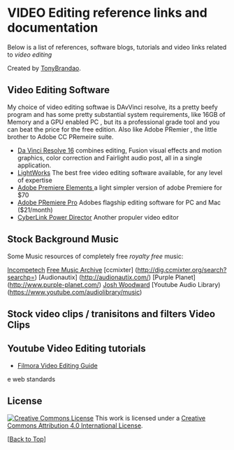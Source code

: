 #  VIDEO Editing reference links and documentation

Below is a list of references, software blogs, tutorials and video links related to *video editing*

Created by [TonyBrandao](https://twitter.com/tonyb29).


## Video Editing Software
My choice of video editing softwae is DAvVinci resolve, its a pretty beefy program and has some
pretty substantial system requirements, like 16GB of Memory and a GPU enabled PC , but its a professional grade tool and you
can beat the price for the free edition. Also like Adobe PRemier , the little brother to Adobe CC PRemeire suite.

*  [Da Vinci Resolve 16](https://www.blackmagicdesign.com/products/davinciresolve/)   combines editing, Fusion visual effects and motion graphics, color correction and Fairlight audio post, all in a single application. 
*  [LightWorks](https://www.lwks.com/) The best free video editing software available, for any level of expertise
*  [Adobe Premiere Elements ](https://www.adobe.com/products/premiere-elements.html) a light simpler  version of adobe Premiere for $70
*  [Adobe PRemiere Pro](https://www.adobe.com/products/premiere.html) Adobes flagship editing software for PC and Mac ($21/month)
*  [CyberLink Power Director](https://www.cyberlink.com/index_en_US.html) Another propuler video editor


## Stock Background Music

Some Music resources of completely free *royalty free* music:

[Incompetech](http://incompetech.com/music/)
[Free Music Archive](http://freemusicarchive.org/search/?quicksearch=)
[ccmixter] (http://dig.ccmixter.org/search?searchp=)
[Audionautix] (http://audionautix.com/)
[Purple Planet] (http://www.purple-planet.com/)
[Josh Woodward](https://www.joshwoodward.com/)
[Youtube Audio Library)(https://www.youtube.com/audiolibrary/music)


## Stock video clips / tranisitons and filters Video Clips


## Youtube Video Editing tutorials 
 - [Filmora Video Editing Guide](https://filmora.wondershare.com/youtube-video-editing/)

e web standards
## License

[![Creative Commons License](http://i.creativecommons.org/l/by/4.0/88x31.png)](https://creativecommons.org/licenses/by/4.0/)
This work is licensed under a [Creative Commons Attribution 4.0 International License](https://creativecommons.org/licenses/by/4.0/).

[[Back to Top](#top_reference)]
